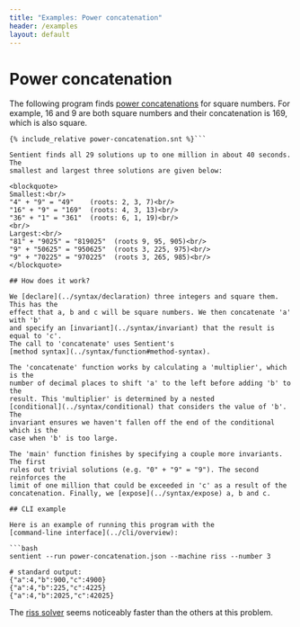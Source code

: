 ```yaml
---
title: "Examples: Power concatenation"
header: /examples
layout: default
---
```

# Power concatenation

The following program finds
[power concatenations](http://www.cbarker.net/thoughts/power-concatenation) for
square numbers. For example, 16 and 9 are both square numbers and their
concatenation is 169, which is also square.

```sentient
{% include_relative power-concatenation.snt %}```

Sentient finds all 29 solutions up to one million in about 40 seconds. The
smallest and largest three solutions are given below:

<blockquote>
Smallest:<br/>
"4" + "9" = "49"    (roots: 2, 3, 7)<br/>
"16" + "9" = "169"  (roots: 4, 3, 13)<br/>
"36" + "1" = "361"  (roots: 6, 1, 19)<br/>
<br/>
Largest:<br/>
"81" + "9025" = "819025"  (roots 9, 95, 905)<br/>
"9" + "50625" = "950625"  (roots 3, 225, 975)<br/>
"9" + "70225" = "970225"  (roots 3, 265, 985)<br/>
</blockquote>

## How does it work?

We [declare](../syntax/declaration) three integers and square them. This has the
effect that a, b and c will be square numbers. We then concatenate 'a' with 'b'
and specify an [invariant](../syntax/invariant) that the result is equal to 'c'.
The call to 'concatenate' uses Sentient's
[method syntax](../syntax/function#method-syntax).

The 'concatenate' function works by calculating a 'multiplier', which is the
number of decimal places to shift 'a' to the left before adding 'b' to the
result. This 'multiplier' is determined by a nested
[conditional](../syntax/conditional) that considers the value of 'b'. The
invariant ensures we haven't fallen off the end of the conditional which is the
case when 'b' is too large.

The 'main' function finishes by specifying a couple more invariants. The first
rules out trivial solutions (e.g. "0" + "9" = "9"). The second reinforces the
limit of one million that could be exceeded in 'c' as a result of the
concatenation. Finally, we [expose](../syntax/expose) a, b and c.

## CLI example

Here is an example of running this program with the
[command-line interface](../cli/overview):

```bash
sentient --run power-concatenation.json --machine riss --number 3

# standard output:
{"a":4,"b":900,"c":4900}
{"a":4,"b":225,"c":4225}
{"a":4,"b":2025,"c":42025}
```

The [riss solver](../solvers/riss) seems noticeably faster than the others at
this problem.
